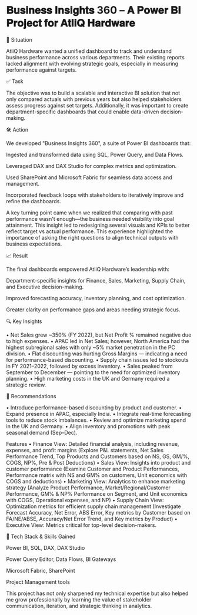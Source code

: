 # 𝐁𝐮𝐬𝐢𝐧𝐞𝐬𝐬 𝐈𝐧𝐬𝐢𝐠𝐡𝐭𝐬 360 – 𝐀 𝐏𝐨𝐰𝐞𝐫 𝐁𝐈 𝐏𝐫𝐨𝐣𝐞𝐜𝐭 𝐟𝐨𝐫 𝐀𝐭𝐥𝐢𝐐 𝐇𝐚𝐫𝐝𝐰𝐚𝐫𝐞

🌟 Situation

AtliQ Hardware wanted a unified dashboard to track and understand business performance across various departments. Their existing reports lacked alignment with evolving strategic goals, especially in measuring performance against targets.

✅ Task

The objective was to build a scalable and interactive BI solution that not only compared actuals with previous years but also helped stakeholders assess progress against set targets. Additionally, it was important to create department-specific dashboards that could enable data-driven decision-making.

🛠️ Action

We developed "Business Insights 360", a suite of Power BI dashboards that:

Ingested and transformed data using SQL, Power Query, and Data Flows.

Leveraged DAX and DAX Studio for complex metrics and optimization.

Used SharePoint and Microsoft Fabric for seamless data access and management.

Incorporated feedback loops with stakeholders to iteratively improve and refine the dashboards.

A key turning point came when we realized that comparing with past performance wasn't enough—the business needed visibility into goal attainment. This insight led to redesigning several visuals and KPIs to better reflect target vs actual performance. This experience highlighted the importance of asking the right questions to align technical outputs with business expectations.

📈 Result

The final dashboards empowered AtliQ Hardware’s leadership with:

Department-specific insights for Finance, Sales, Marketing, Supply Chain, and Executive decision-making.

Improved forecasting accuracy, inventory planning, and cost optimization.

Greater clarity on performance gaps and areas needing strategic focus.


🔍 Key Insights

• Net Sales grew ~350% (FY 2022), but Net Profit % remained negative due to high expenses.
• APAC led in Net Sales; however, North America had the highest subregional sales with only ~5% market penetration in the PC division.
• Flat discounting was hurting Gross Margins — indicating a need for performance-based discounting.
• Supply chain issues led to stockouts in FY 2021–2022, followed by excess inventory.
• Sales peaked from September to December — pointing to the need for optimized inventory planning.
• High marketing costs in the UK and Germany required a strategic review.

📝 Recommendations

• Introduce performance-based discounting by product and customer.
• Expand presence in APAC, especially India.
• Integrate real-time forecasting tools to reduce stock imbalances.
• Review and optimize marketing spend in the UK and Germany.
• Align inventory and promotions with peak seasonal demand (Sep–Dec).


Features
• Finance View: Detailed financial analysis, including revenue, expenses, and profit margins (Explore P&L statements, Net Sales Performance Trend, Top Products and Customers based on NS, GS, GM/%, COGS, NP%, Pre & Post Deductions)
• Sales View: Insights into product and customer performance (Examine Customer and Product Performances, Performance matrix with NS and GM% on customers, Unit economics with COGS and deductions)
• Marketing View: Analytics to enhance marketing strategy (Analyze Product Performance, Market/Regional/Customer Performance, GM% & NP% Performance on Segment, and Unit economics with COGS, Operational expenses, and NP)
• Supply Chain View: Optimization metrics for efficient supply chain management (Investigate Forecast Accuracy, Net Error, ABS Error, Key metrics by Customer based on FA/NE/ABSE, Accuracy/Net Error Trend, and Key metrics by Product)
• Executive View: Metrics critical for top-level decision-makers.


🧠 Tech Stack & Skills Gained

Power BI, SQL, DAX, DAX Studio

Power Query Editor, Data Flows, BI Gateways

Microsoft Fabric, SharePoint

Project Management tools

This project has not only sharpened my technical expertise but also helped me grow professionally by learning the value of stakeholder communication, iteration, and strategic thinking in analytics.
